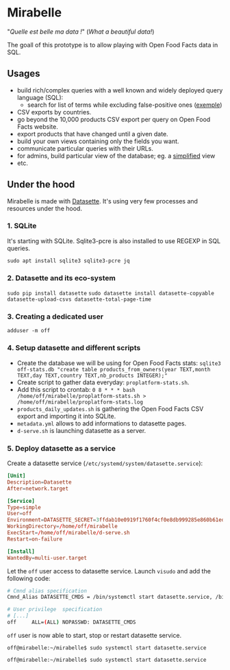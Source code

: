 # Mirabelle

"_Quelle est belle ma data !_" (_What a beautiful data!_)

The goall of this prototype is to allow playing with Open Food Facts data in SQL.

## Usages

* build rich/complex queries with a well known and widely deployed query language (SQL):
  * search for list of terms while excluding false-positive ones ([exemple](http://mirabelle.openfoodfacts.org/products?sql=select+code%2C+url+from+%5Ball%5D+where+%0D%0A++url+REGEXP%0D%0A++++%22%28test%7Cessai%29%22++++++%2F*+search+for+test+or+essai+*%2F%0D%0A++++++++++++++++++++++++%2F*+but+not+the+following+false+positive+*%2F%0D%0A++and+url+NOT+REGEXP%0D%0A++++%22%28contest%7Ccutest%7Cfontestad%7Cfontestorbes%7Cgreatest%7Cgroentestoof%7Chottest%7Cmlinotest%7Cphitest%7Csealtest%7Csetteteste%7Csmartest%7Csweetest%7Ctesta%7Ctestaroli%7Ctesteninom%7Ctestosterone%7Ctestun%7Cintestin%7Cwattestabchen%7Cdessaint%7Cessaim%29%22%0D%0A++order+by+rowid+limit+1000))
* CSV exports by countries.
* go beyond the 10,000 products CSV export per query on Open Food Facts website.
* export products that have changed until a given date.
* build your own views containing only the fields you want.
* communicate particular queries with their URLs.
* for admins, build particular view of the database; eg. a [simplified](http://mirabelle.openfoodfacts.org/products/simplified) view
* etc.


## Under the hood

Mirabelle is made with [Datasette](https://datasette.io). It's using very few processes and resources under the hood.

### 1. SQLite

It's starting with SQLite. Sqlite3-pcre is also installed to use REGEXP in SQL queries.

`sudo apt install sqlite3 sqlite3-pcre jq`

### 2. Datasette and its eco-system

`sudo pip install datasette`
`sudo datasette install datasette-copyable datasette-upload-csvs datasette-total-page-time`

### 3. Creating a dedicated user

`adduser -m off`

### 4. Setup datasette and different scripts

* Create the database we will be using for Open Food Facts stats: `sqlite3 off-stats.db "create table products_from_owners(year TEXT,month TEXT,day TEXT,country TEXT,nb_products INTEGER);"`
* Create script to gather data everyday: `proplatform-stats.sh`.
* Add this script to crontab: `0 8 * * * bash /home/off/mirabelle/proplatform-stats.sh > /home/off/mirabelle/proplatform-stats.log`
* `products_daily_updates.sh` is gathering the Open Food Facts CSV export and importing it into SQLite.
* `metadata.yml` allows to add informations to datasette pages.
* `d-serve.sh` is launching datasette as a server.


### 5. Deploy datasette as a service

Create a datasette service (`/etc/systemd/system/datasette.service`):
```toml
[Unit]
Description=Datasette
After=network.target

[Service]
Type=simple
User=off
Environment=DATASETTE_SECRET=3ffdab10e0919f1760f4cf0e8db999285e860b61ed3294e847e480ab01624148
WorkingDirectory=/home/off/mirabelle
ExecStart=/home/off/mirabelle/d-serve.sh
Restart=on-failure

[Install]
WantedBy=multi-user.target
```

Let the `off` user access to datasette service. Launch `visudo` and add the following code:
```bash
# Cmnd alias specification
Cmnd_Alias DATASETTE_CMDS = /bin/systemctl start datasette.service, /bin/systemctl stop datasette.service, /bin/systemctl restart datasette.service

# User privilege  specification
# [...]
off     ALL=(ALL) NOPASSWD: DATASETTE_CMDS
```

`off` user is now able to start, stop or restart datasette service.

`off@mirabelle:~/mirabelle$ sudo systemctl start datasette.service`

`off@mirabelle:~/mirabelle$ sudo systemctl start datasette.service`

